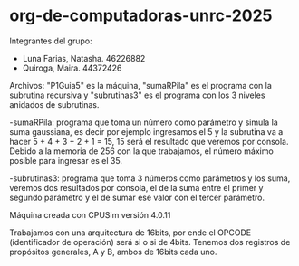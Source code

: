 # org-de-computadoras-unrc-2025

Integrantes del grupo: 
- Luna Farias, Natasha. 46226882
- Quiroga, Maira. 44372426
  
Archivos: "P1Guia5" es la máquina, "sumaRPila" es el programa con la subrutina recursiva y "subrutinas3" es el programa con los 3 niveles anidados de subrutinas.

-sumaRPila: programa que toma un número como parámetro y simula la suma gaussiana, es decir por ejemplo ingresamos el 5 y la subrutina va a hacer 5 + 4 + 3 + 2 + 1 = 15, 15 será el resultado que veremos por consola. Debido a la memoria de 256 con la que trabajamos, el número máximo posible para ingresar es el 35.

-subrutinas3: programa que toma 3 números como parámetros y los suma, veremos dos resultados por consola, el de la suma entre el primer y segundo parámetro y el de sumar ese valor con el tercer parámetro. 

Máquina creada con CPUSim versión 4.0.11

Trabajamos con una arquitectura de 16bits, por ende el OPCODE (identificador de operación) será si o si de 4bits. Tenemos dos registros de propósitos generales, A y B, ambos de 16bits cada uno. 
